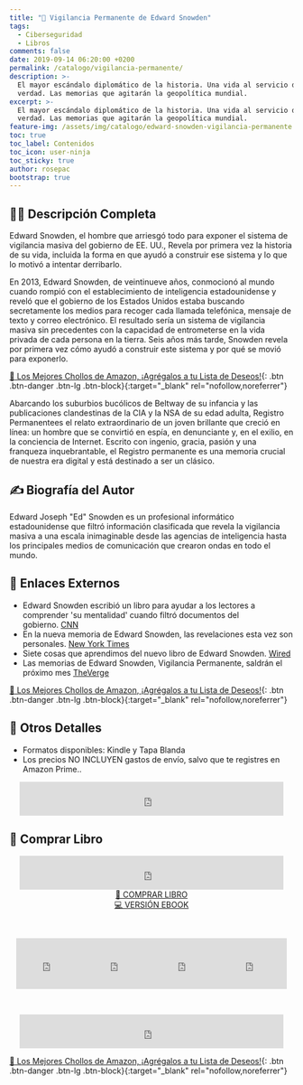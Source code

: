 ```yaml
---
title: "🔐 Vigilancia Permanente de Edward Snowden"
tags:
  - Ciberseguridad
  - Libros
comments: false
date: 2019-09-14 06:20:00 +0200
permalink: /catalogo/vigilancia-permanente/
description: >-
  El mayor escándalo diplomático de la historia. Una vida al servicio de la
  verdad. Las memorias que agitarán la geopolítica mundial.
excerpt: >-
  El mayor escándalo diplomático de la historia. Una vida al servicio de la
  verdad. Las memorias que agitarán la geopolítica mundial.
feature-img: /assets/img/catalogo/edward-snowden-vigilancia-permanente.jpg
toc: true
toc_label: Contenidos
toc_icon: user-ninja
toc_sticky: true
author: rosepac
bootstrap: true
---
```


## 🙋‍♀️ Descripci&oacute;n Completa

Edward Snowden, el hombre que arriesg&oacute; todo para exponer el sistema de vigilancia masiva del gobierno de EE. UU., Revela por primera vez la historia de su vida, incluida la forma en que ayud&oacute; a construir ese sistema y lo que lo motiv&oacute; a intentar derribarlo.

En 2013, Edward Snowden, de veintinueve a&ntilde;os, conmocion&oacute; al mundo cuando rompi&oacute; con el establecimiento de inteligencia estadounidense y revel&oacute; que el gobierno de los Estados Unidos estaba buscando secretamente los medios para recoger cada llamada telef&oacute;nica, mensaje de texto y correo electr&oacute;nico. El resultado sería un sistema de vigilancia masiva sin precedentes con la capacidad de entrometerse en la vida privada de cada persona en la tierra. Seis a&ntilde;os m&aacute;s tarde, Snowden revela por primera vez c&oacute;mo ayud&oacute; a construir este sistema y por qu&eacute; se movi&oacute; para exponerlo.


[🛒 Los Mejores Chollos de Amazon, ¡Agrégalos a tu Lista de Deseos!](/amazon/ "Los Mejores Chollos de Amazon, Ofertas Flash, Black Monday y Amazon Prime Day"){: .btn .btn-danger .btn-lg .btn-block}{:target="_blank" rel="nofollow,noreferrer"}

Abarcando los suburbios buc&oacute;licos de Beltway de su infancia y las publicaciones clandestinas de la CIA y la NSA de su edad adulta, Registro Permanentees el relato extraordinario de un joven brillante que creci&oacute; en línea: un hombre que se convirti&oacute; en espía, en denunciante y, en el exilio, en la conciencia de Internet. Escrito con ingenio, gracia, pasi&oacute;n y una franqueza inquebrantable, el Registro permanente es una memoria crucial de nuestra era digital y est&aacute; destinado a ser un cl&aacute;sico.

## ✍ Biografía del Autor

Edward Joseph "Ed" Snowden es un profesional inform&aacute;tico estadounidense que filtr&oacute; informaci&oacute;n clasificada que revela la vigilancia masiva a una escala inimaginable desde las agencias de inteligencia hasta los principales medios de comunicaci&oacute;n que crearon ondas en todo el mundo.

## 🔗 Enlaces Externos

* Edward Snowden escribi&oacute; un libro para ayudar a los lectores a comprender 'su mentalidad' cuando filtr&oacute; documentos del gobierno.&nbsp;[CNN](https://edition.cnn.com/2019/08/01/politics/edward-snowden-memoir-permanent-record-trnd/index.html)
* En la nueva memoria de Edward Snowden, las revelaciones esta vez son personales. [New York Times](https://www.nytimes.com/2019/09/13/books/review-permanent-record-edward-snowden-memoir.html)
* Siete cosas que aprendimos del nuevo libro de Edward Snowden. [Wired](https://www.wired.co.uk/article/edward-snowden-book-permanent-record-review)
* Las memorias de Edward Snowden, Vigilancia Permanente, saldr&aacute;n el pr&oacute;ximo mes [TheVerge](https://www.theverge.com/2019/8/1/20750383/edward-snowden-memoir-permanent-record-nsa-whistleblower)


[🛒 Los Mejores Chollos de Amazon, ¡Agrégalos a tu Lista de Deseos!](/amazon/ "Los Mejores Chollos de Amazon, Ofertas Flash, Black Monday y Amazon Prime Day"){: .btn .btn-danger .btn-lg .btn-block}{:target="_blank" rel="nofollow,noreferrer"}

## 📝 Otros Detalles

* Formatos disponibles: Kindle y Tapa Blanda
* Los precios NO INCLUYEN gastos de envío, salvo que te registres en Amazon Prime..

<center><iframe src="https://rcm-eu.amazon-adsystem.com/e/cm?o=30&amp;p=48&amp;l=ur1&amp;category=premium&amp;banner=1E7ZEBFW3E0G3W1WXZ82&amp;f=ifr&amp;linkID=36c6741f8667c2eb2286cb8ca0062ecb&amp;t=ciberninjas07-21&amp;tracking_id=ciberninjas07-21" width="468" height="60" scrolling="no" border="0" marginwidth="0" style="border:none;" frameborder="0"></iframe></center>

## 💖 Comprar Libro

<center><iframe src="https://rcm-eu.amazon-adsystem.com/e/cm?o=30&amp;p=13&amp;l=ur1&amp;category=gift_certificates&amp;banner=0YM2726C1ESR66Q7QG02&amp;f=ifr&amp;linkID=b74ea8b6b0434619f53785a367d3de3d&amp;t=ciberninjas07-21&amp;tracking_id=ciberninjas07-21" width="468" height="60" scrolling="no" border="0" marginwidth="0" style="border:none;" frameborder="0"></iframe></center>

<center><a class="btn btn--warning btn--large" title="Vigilancia Permanente de Edward Snowden, memorias que agitarán la política | Ciberninjas" href="https://amzn.to/2Lxt9Sd" target="_blank">📓 COMPRAR LIBRO</a></center>

<center><a class="btn btn--warning btn--large" title="Vigilancia Permanente de Edward Snowden, memorias que agitarán la política | Ciberninjas" href="https://amzn.to/2Alu55y" target="_blank">💻 VERSI&Oacute;N EBOOK</a></center>

&nbsp;

<center><iframe src="https://rcm-eu.amazon-adsystem.com/e/cm?o=30&amp;p=20&amp;l=ur1&amp;category=kindle&amp;banner=0K8KMRM0NM2Y5A191Z02&amp;f=ifr&amp;linkID=211f5ada1acf9b558138a9115015fccc&amp;t=ciberninjas07-21&amp;tracking_id=ciberninjas07-21" width="120" height="90" scrolling="no" border="0" marginwidth="0" style="border:none;" frameborder="0"></iframe><iframe src="https://rcm-eu.amazon-adsystem.com/e/cm?o=30&amp;p=20&amp;l=ur1&amp;category=kindle&amp;banner=1MY6V4BGBKF24MPVQ382&amp;f=ifr&amp;linkID=bc72cdf8c85667d9cf8d99ac40b234cf&amp;t=ciberninjas07-21&amp;tracking_id=ciberninjas07-21" width="120" height="90" scrolling="no" border="0" marginwidth="0" style="border:none;" frameborder="0"></iframe><iframe src="https://rcm-eu.amazon-adsystem.com/e/cm?o=30&amp;p=20&amp;l=ur1&amp;category=fire_tablets&amp;banner=09F0X29YE5A28P2Z02G2&amp;f=ifr&amp;linkID=99987810c2d699e6b1a4becf63ee659b&amp;t=ciberninjas07-21&amp;tracking_id=ciberninjas07-21" width="120" height="90" scrolling="no" border="0" marginwidth="0" style="border:none;" frameborder="0"></iframe><iframe src="https://rcm-eu.amazon-adsystem.com/e/cm?o=30&amp;p=20&amp;l=ur1&amp;category=kindle_oasis&amp;banner=0NJNYNMJ9TB937AZFHG2&amp;f=ifr&amp;linkID=a42c1c2fd452f496c7105f18b28d8c61&amp;t=ciberninjas07-21&amp;tracking_id=ciberninjas07-21" width="120" height="90" scrolling="no" border="0" marginwidth="0" style="border:none;" frameborder="0"></iframe></center>

&nbsp;

<center><iframe src="https://rcm-eu.amazon-adsystem.com/e/cm?o=30&amp;p=13&amp;l=ur1&amp;category=kindlestore&amp;banner=0P95N768FCV2P0732CG2&amp;f=ifr&amp;linkID=75656190f347ab8c55ea09e0b6f57418&amp;t=ciberninjas07-21&amp;tracking_id=ciberninjas07-21" width="468" height="60" scrolling="no" border="0" marginwidth="0" style="border:none;" frameborder="0"></iframe></center>


[🛒 Los Mejores Chollos de Amazon, ¡Agrégalos a tu Lista de Deseos!](/amazon/ "Los Mejores Chollos de Amazon, Ofertas Flash, Black Monday y Amazon Prime Day"){: .btn .btn-danger .btn-lg .btn-block}{:target="_blank" rel="nofollow,noreferrer"}